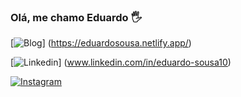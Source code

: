 ### Olá, me chamo Eduardo 🖐️

[![Blog](https://img.shields.io/badge/Blogger-FF5722?style=for-the-badge&logo=blogger&logoColor=white)]
(https://eduardosousa.netlify.app/)

[![Linkedin](https://img.shields.io/badge/LinkedIn-0077B5?style=for-the-badge&logo=linkedin&logoColor=white)]
(www.linkedin.com/in/eduardo-sousa10)

[![Instagram](https://img.shields.io/badge/Instagram-E4405F?style=for-the-badge&logo=instagram&logoColor=white)](https://www.instagram.com/eduardo_lima100/igshid=YmMyMTA2M2Y=)

